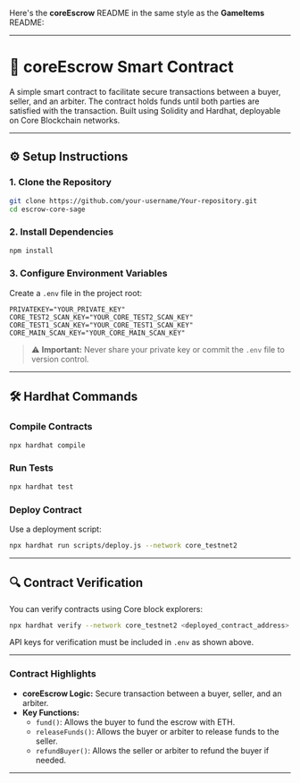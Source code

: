 Here's the **coreEscrow** README in the same style as the **GameItems** README:

---

# 🤝 **coreEscrow** Smart Contract

A simple smart contract to facilitate secure transactions between a buyer, seller, and an arbiter. The contract holds funds until both parties are satisfied with the transaction. Built using Solidity and Hardhat, deployable on Core Blockchain networks.

---

## ⚙️ Setup Instructions

### 1. Clone the Repository

```bash
git clone https://github.com/your-username/Your-repository.git
cd escrow-core-sage
```

### 2. Install Dependencies

```bash
npm install
```

### 3. Configure Environment Variables

Create a `.env` file in the project root:

```env
PRIVATEKEY="YOUR_PRIVATE_KEY"
CORE_TEST2_SCAN_KEY="YOUR_CORE_TEST2_SCAN_KEY"
CORE_TEST1_SCAN_KEY="YOUR_CORE_TEST1_SCAN_KEY"
CORE_MAIN_SCAN_KEY="YOUR_CORE_MAIN_SCAN_KEY"
```

> ⚠️ **Important:** Never share your private key or commit the `.env` file to version control.

---

## 🛠 Hardhat Commands

### Compile Contracts

```bash
npx hardhat compile
```

### Run Tests

```bash
npx hardhat test
```

### Deploy Contract

Use a deployment script:

```bash
npx hardhat run scripts/deploy.js --network core_testnet2
```

---

## 🔍 Contract Verification

You can verify contracts using Core block explorers:

```bash
npx hardhat verify --network core_testnet2 <deployed_contract_address> <constructor_args_if_any>
```

API keys for verification must be included in `.env` as shown above.

---

### Contract Highlights

- **coreEscrow Logic:** Secure transaction between a buyer, seller, and an arbiter.
- **Key Functions:**
  - `fund()`: Allows the buyer to fund the escrow with ETH.
  - `releaseFunds()`: Allows the buyer or arbiter to release funds to the seller.
  - `refundBuyer()`: Allows the seller or arbiter to refund the buyer if needed.

---

